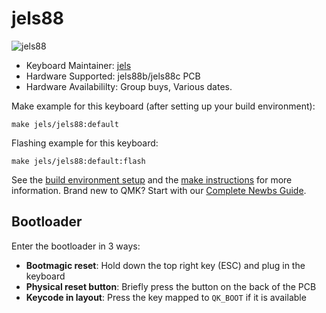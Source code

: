 # jels88

![jels88](https://i.imgur.com/7kuYR4G.png)

* Keyboard Maintainer: [jels](https://github.com/Jels02)
* Hardware Supported: jels88b/jels88c PCB
* Hardware Availabililty: Group buys, Various dates.

Make example for this keyboard (after setting up your build environment):
    
    make jels/jels88:default

Flashing example for this keyboard:

    make jels/jels88:default:flash

See the [build environment setup](https://docs.qmk.fm/#/getting_started_build_tools) and the [make instructions](https://docs.qmk.fm/#/getting_started_make_guide) for more information. Brand new to QMK? Start with our [Complete Newbs Guide](https://docs.qmk.fm/#/newbs).

## Bootloader

Enter the bootloader in 3 ways:

* **Bootmagic reset**: Hold down the top right key (ESC) and plug in the keyboard
* **Physical reset button**: Briefly press the button on the back of the PCB
* **Keycode in layout**: Press the key mapped to `QK_BOOT` if it is available
